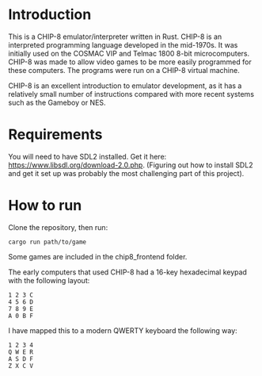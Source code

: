 # Introduction
This is a CHIP-8 emulator/interpreter written in Rust. CHIP-8 is an interpreted programming language developed in the mid-1970s. It was initially used on the COSMAC VIP and Telmac 1800 8-bit microcomputers. CHIP-8 was made to allow video games to be more easily programmed for these computers. The programs were run on a CHIP-8 virtual machine.

CHIP-8 is an excellent introduction to emulator development, as it has a relatively small number of instructions compared with more recent systems such as the Gameboy or NES. 

# Requirements
You will need to have SDL2 installed. Get it here: https://www.libsdl.org/download-2.0.php. (Figuring out how to install SDL2 and get it set up was probably the most challenging part  of this project).

# How to run
Clone the repository, then run: 
```
cargo run path/to/game
```
Some games are included in the chip8_frontend folder.

The early computers that used CHIP-8 had a 16-key hexadecimal keypad with the following layout:
```
1 2 3 C
4 5 6 D
7 8 9 E
A 0 B F
```
I have mapped this to a modern QWERTY keyboard the following way:
```
1 2 3 4
Q W E R
A S D F
Z X C V
```
